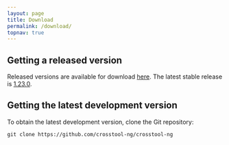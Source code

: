 ```yaml
---
layout: page 
title: Download
permalink: /download/
topnav: true
---
```


Getting a released version
--------------------------

Released versions are available for download [here](http://crosstool-ng.org/download/crosstool-ng/).
The latest stable release is [1.23.0](http://crosstool-ng.org/download/crosstool-ng/crosstool-ng-1.23.0.tar.xz).

Getting the latest development version
--------------------------------------

To obtain the latest development version, clone the Git repository:

    git clone https://github.com/crosstool-ng/crosstool-ng

<!-- TBD add status of the latest samples built on various host OS -->
